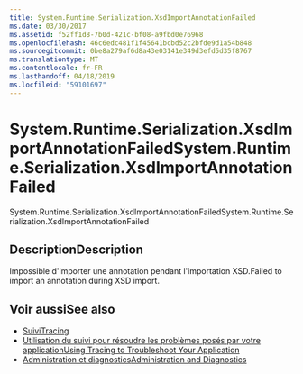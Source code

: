 ```yaml
---
title: System.Runtime.Serialization.XsdImportAnnotationFailed
ms.date: 03/30/2017
ms.assetid: f52ff1d8-7b0d-421c-bf08-a9fbd0e76968
ms.openlocfilehash: 46c6edc481f1f45641bcbd52c2bfde9d1a54b848
ms.sourcegitcommit: 0be8a279af6d8a43e03141e349d3efd5d35f8767
ms.translationtype: MT
ms.contentlocale: fr-FR
ms.lasthandoff: 04/18/2019
ms.locfileid: "59101697"
---
```

# <a name="systemruntimeserializationxsdimportannotationfailed"></a><span data-ttu-id="1066d-102">System.Runtime.Serialization.XsdImportAnnotationFailed</span><span class="sxs-lookup"><span data-stu-id="1066d-102">System.Runtime.Serialization.XsdImportAnnotationFailed</span></span>
<span data-ttu-id="1066d-103">System.Runtime.Serialization.XsdImportAnnotationFailed</span><span class="sxs-lookup"><span data-stu-id="1066d-103">System.Runtime.Serialization.XsdImportAnnotationFailed</span></span>  
  
## <a name="description"></a><span data-ttu-id="1066d-104">Description</span><span class="sxs-lookup"><span data-stu-id="1066d-104">Description</span></span>  
 <span data-ttu-id="1066d-105">Impossible d'importer une annotation pendant l'importation XSD.</span><span class="sxs-lookup"><span data-stu-id="1066d-105">Failed to import an annotation during XSD import.</span></span>  
  
## <a name="see-also"></a><span data-ttu-id="1066d-106">Voir aussi</span><span class="sxs-lookup"><span data-stu-id="1066d-106">See also</span></span>

- [<span data-ttu-id="1066d-107">Suivi</span><span class="sxs-lookup"><span data-stu-id="1066d-107">Tracing</span></span>](../../../../../docs/framework/wcf/diagnostics/tracing/index.md)
- [<span data-ttu-id="1066d-108">Utilisation du suivi pour résoudre les problèmes posés par votre application</span><span class="sxs-lookup"><span data-stu-id="1066d-108">Using Tracing to Troubleshoot Your Application</span></span>](../../../../../docs/framework/wcf/diagnostics/tracing/using-tracing-to-troubleshoot-your-application.md)
- [<span data-ttu-id="1066d-109">Administration et diagnostics</span><span class="sxs-lookup"><span data-stu-id="1066d-109">Administration and Diagnostics</span></span>](../../../../../docs/framework/wcf/diagnostics/index.md)
